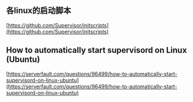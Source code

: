 ## 各linux的启动脚本
[https://github.com/Supervisor/initscripts](https://github.com/Supervisor/initscripts)

## How to automatically start supervisord on Linux (Ubuntu)
[https://serverfault.com/questions/96499/how-to-automatically-start-supervisord-on-linux-ubuntu](https://serverfault.com/questions/96499/how-to-automatically-start-supervisord-on-linux-ubuntu)
